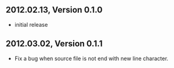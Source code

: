 2012.02.13, Version 0.1.0
-------------------------
+ initial release

2012.03.02, Version 0.1.1
-------------------------
* Fix a bug when source file is not end with new line character.
